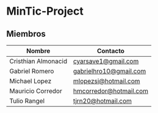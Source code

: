 # MinTic-Project

## Miembros

|   Nombre    |       Contacto      |
| --------    | -----------      |
|   Cristhian Almonacid      |      cyarsave1@gmail.com    |
|   Gabriel Romero    | gabrielhro10@gmail.com |
|   Michael Lopez    |     mlopezsi@hotmail.com   |
|   Mauricio Corredor |   hmcorredor@hotmail.com  |
|   Tulio Rangel   |  tjrn20@hotmail.com  |
